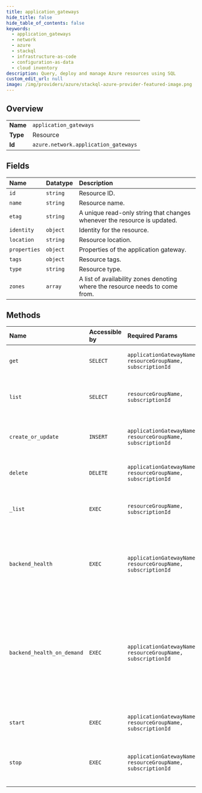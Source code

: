 ```yaml
---
title: application_gateways
hide_title: false
hide_table_of_contents: false
keywords:
  - application_gateways
  - network
  - azure    
  - stackql
  - infrastructure-as-code
  - configuration-as-data
  - cloud inventory
description: Query, deploy and manage Azure resources using SQL
custom_edit_url: null
image: /img/providers/azure/stackql-azure-provider-featured-image.png
---
```

  
    

## Overview
<table><tbody>
<tr><td><b>Name</b></td><td><code>application_gateways</code></td></tr>
<tr><td><b>Type</b></td><td>Resource</td></tr>
<tr><td><b>Id</b></td><td><code>azure.network.application_gateways</code></td></tr>
</tbody></table>

## Fields
| Name | Datatype | Description |
|:-----|:---------|:------------|
| `id` | `string` | Resource ID. |
| `name` | `string` | Resource name. |
| `etag` | `string` | A unique read-only string that changes whenever the resource is updated. |
| `identity` | `object` | Identity for the resource. |
| `location` | `string` | Resource location. |
| `properties` | `object` | Properties of the application gateway. |
| `tags` | `object` | Resource tags. |
| `type` | `string` | Resource type. |
| `zones` | `array` | A list of availability zones denoting where the resource needs to come from. |
## Methods
| Name | Accessible by | Required Params | Description |
|:-----|:--------------|:----------------|:------------|
| `get` | `SELECT` | `applicationGatewayName, resourceGroupName, subscriptionId` | Gets the specified application gateway. |
| `list` | `SELECT` | `resourceGroupName, subscriptionId` | Lists all application gateways in a resource group. |
| `create_or_update` | `INSERT` | `applicationGatewayName, resourceGroupName, subscriptionId` | Creates or updates the specified application gateway. |
| `delete` | `DELETE` | `applicationGatewayName, resourceGroupName, subscriptionId` | Deletes the specified application gateway. |
| `_list` | `EXEC` | `resourceGroupName, subscriptionId` | Lists all application gateways in a resource group. |
| `backend_health` | `EXEC` | `applicationGatewayName, resourceGroupName, subscriptionId` | Gets the backend health of the specified application gateway in a resource group. |
| `backend_health_on_demand` | `EXEC` | `applicationGatewayName, resourceGroupName, subscriptionId` | Gets the backend health for given combination of backend pool and http setting of the specified application gateway in a resource group. |
| `start` | `EXEC` | `applicationGatewayName, resourceGroupName, subscriptionId` | Starts the specified application gateway. |
| `stop` | `EXEC` | `applicationGatewayName, resourceGroupName, subscriptionId` | Stops the specified application gateway in a resource group. |
